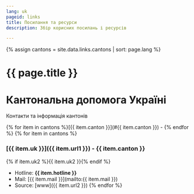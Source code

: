 ```yaml
---
lang: uk
pageid: links
title: Посилання та ресурси
description: Збір корисних посилань і ресурсів

---
```

{% assign cantons = site.data.links.cantons | sort: page.lang %}
# {{ page.title }}

# Кантональна допомога Україні
Контакти та інформація кантонів

{% for item in cantons %}[{{ item.canton }}](#{{ item.canton }}) - {% endfor %}
{% for item in cantons %}
### [{{ item.uk }}]({{ item.url1 }}) - **{{ item.canton }}**
{% if item.uk2 %}{{ item.uk2 }}{% endif %}
- Hotline: **{{ item.hotline }}** 
- Mail: [{{ item.mail }}](mailto:{{ item.mail }})
- Source: [www]({{ item.url2 }})
{% endfor %}





